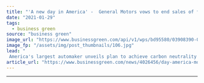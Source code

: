 ```yaml
---
title: "'A new day in America' -  General Motors vows to end sales of fossil fuel cars by 2035"
date: "2021-01-29"
tags: 
  - business green
source: "business green"
image_url: "https://www.businessgreen.com/api/v1/wps/bd95580/03908390-0f44-4fc4-a01a-1bef3187b4cd/5/H3-2006-185x114.jpg"
image_fp: "/assets/img/post_thumbnails/106.jpg"
lead: "
 America's largest automaker unveils plan to achieve carbon neutrality by 2040 by significantly ramping up its electric vehicle range and shifting all its operations to clean energy ..."
article_url: "https://www.businessgreen.com/news/4026456/day-america-motors-vows-end-sales-fossil-fuel-cars-2035"
---
```


---
